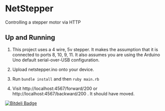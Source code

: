 NetStepper
==========

Controlling a stepper motor via HTTP

Up and Running
--------------

 1. This project uses a 4 wire, 5v stepper. It makes the assumption that it is connected to ports 8, 10, 9, 11. It also assumes you are using the Arduino Uno default serial-over-USB configuration.

 2. Upload netstepper.ino onto your device.

 3. Run `bundle install` and then `ruby main.rb`

 4. Visit http://localhost:4567/forward/200 or http://localhost:4567/backward/200 . It should have moved.

[![Bitdeli Badge](https://d2weczhvl823v0.cloudfront.net/rickcarlino/netstepper/trend.png)](https://bitdeli.com/free "Bitdeli Badge")

